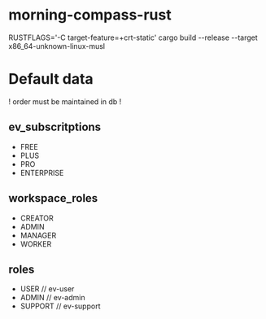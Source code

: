 # morning-compass-rust
RUSTFLAGS='-C target-feature=+crt-static' cargo build --release --target x86_64-unknown-linux-musl


# Default data

! order must be maintained in db !

## ev_subscritptions

- FREE
- PLUS
- PRO
- ENTERPRISE

## workspace_roles

- CREATOR
- ADMIN
- MANAGER
- WORKER

## roles

- USER // ev-user
- ADMIN // ev-admin
- SUPPORT // ev-support
